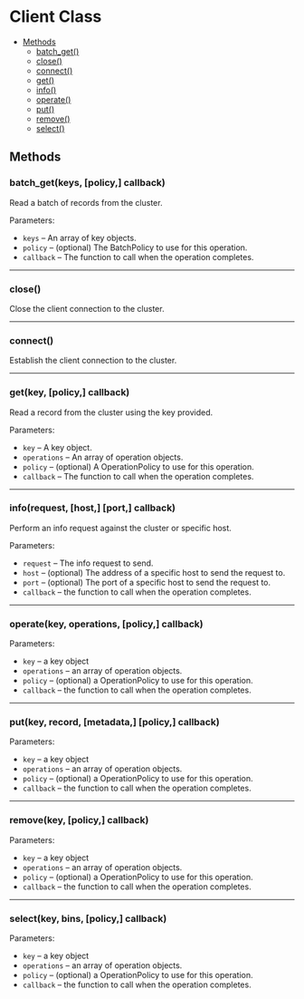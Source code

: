 # Client Class

- [Methods](#methods)
	- [batch_get()](#methods/batch_get)
	- [close()](#methods/close)
	- [connect()](#methods/connect)
	- [get()](#methods/get)
	- [info()](#methods/info)
	- [operate()](#methods/operate)
	- [put()](#methods/put)
	- [remove()](#methods/remove)
	- [select()](#methods/select)


<a name="methods"></a>
## Methods

<a name="methods/batch_get"></a>
### batch_get(keys, [policy,] callback)

Read a batch of records from the cluster.

Parameters:

- `keys` – An array of key objects.
- `policy` – (optional) The BatchPolicy to use for this operation.
- `callback` – The function to call when the operation completes.

---

<a name="methods/close"></a>
### close()

Close the client connection to the cluster.

---

<a name="methods/connect"></a>
### connect()

Establish the client connection to the cluster.

---

<a name="methods/get"></a>
### get(key, [policy,] callback)

Read a record from the cluster using the key provided.

Parameters:

- `key` – A key object.
- `operations` – An array of operation objects.
- `policy` – (optional) A OperationPolicy to use for this operation.
- `callback` – The function to call when the operation completes.

---

<a name="methods/info"></a>
### info(request, [host,] [port,] callback)

Perform an info request against the cluster or specific host.

Parameters:

- `request` – The info request to send.
- `host` – (optional) The address of a specific host to send the request to.
- `port` – (optional) The port of a specific host to send the request to.
- `callback` – the function to call when the operation completes.

---

<a name="methods/operate"></a>
### operate(key, operations, [policy,] callback)

Parameters:

- `key` – a key object
- `operations` – an array of operation objects.
- `policy` – (optional) a OperationPolicy to use for this operation.
- `callback` – the function to call when the operation completes.

---

<a name="methods/put"></a>
### put(key, record, [metadata,] [policy,] callback)

Parameters:

- `key` – a key object
- `operations` – an array of operation objects.
- `policy` – (optional) a OperationPolicy to use for this operation.
- `callback` – the function to call when the operation completes.

---

<a name="methods/remove"></a>
### remove(key, [policy,] callback)

Parameters:

- `key` – a key object
- `operations` – an array of operation objects.
- `policy` – (optional) a OperationPolicy to use for this operation.
- `callback` – the function to call when the operation completes.

---

<a name="methods/select"></a>
### select(key, bins, [policy,] callback)

Parameters:

- `key` – a key object
- `operations` – an array of operation objects.
- `policy` – (optional) a OperationPolicy to use for this operation.
- `callback` – the function to call when the operation completes.

